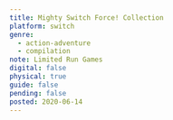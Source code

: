 ```yaml
---
title: Mighty Switch Force! Collection
platform: switch
genre:
  - action-adventure
  - compilation
note: Limited Run Games
digital: false
physical: true
guide: false
pending: false
posted: 2020-06-14
---
```

